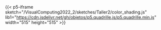 ---
---
{{< p5-iframe sketch="/VisualComputing2022_2/sketches/Taller2/color_shading.js" lib1="https://cdn.jsdelivr.net/gh/objetos/p5.quadrille.js/p5.quadrille.min.js" width="515" height="515" >}}